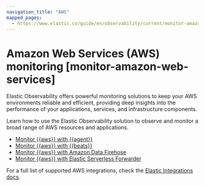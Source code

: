 ```yaml
---
navigation_title: "AWS"
mapped_pages:
  - https://www.elastic.co/guide/en/observability/current/monitor-amazon-web-services.html
---
```




# Amazon Web Services (AWS) monitoring [monitor-amazon-web-services]


Elastic Observability offers powerful monitoring solutions to keep your AWS environments reliable and efficient, providing deep insights into the performance of your applications, services, and infrastructure components.

Learn how to use the Elastic Observability solution to observe and monitor a broad range of AWS resources and applications.

* [Monitor {{aws}} with {{agent}}](monitor-amazon-web-services-aws-with-elastic-agent.md)
* [Monitor {{aws}} with {{beats}}](monitor-amazon-web-services-aws-with-beats.md)
* [Monitor {{aws}} with Amazon Data Firehose](monitor-amazon-web-services-aws-with-amazon-data-firehose.md)
* [Monitor {{aws}} with Elastic Serverless Forwarder](monitor-amazon-web-services-aws-with-elastic-serverless-forwarder.md)

For a full list of supported AWS integrations, check the [Elastic Integrations docs](asciidocalypse://docs/integration-docs/docs/reference/ingestion-tools/integrations/index.md).






